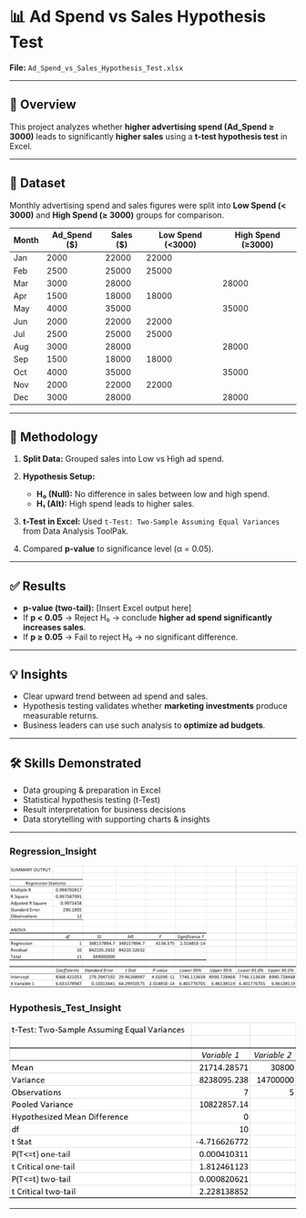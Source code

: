 # 📊 Ad Spend vs Sales Hypothesis Test

**File:** `Ad_Spend_vs_Sales_Hypothesis_Test.xlsx`

---

## 📌 Overview

This project analyzes whether **higher advertising spend (Ad\_Spend ≥ 3000)** leads to significantly **higher sales** using a **t-test hypothesis test** in Excel.

---

## 📂 Dataset

Monthly advertising spend and sales figures were split into **Low Spend (< 3000)** and **High Spend (≥ 3000)** groups for comparison.

| Month | Ad\_Spend (\$) | Sales (\$) | Low Spend (<3000) | High Spend (≥3000) |
| ----- | -------------- | ---------- | ----------------- | ------------------ |
| Jan   | 2000           | 22000      | 22000             |                    |
| Feb   | 2500           | 25000      | 25000             |                    |
| Mar   | 3000           | 28000      |                   | 28000              |
| Apr   | 1500           | 18000      | 18000             |                    |
| May   | 4000           | 35000      |                   | 35000              |
| Jun   | 2000           | 22000      | 22000             |                    |
| Jul   | 2500           | 25000      | 25000             |                    |
| Aug   | 3000           | 28000      |                   | 28000              |
| Sep   | 1500           | 18000      | 18000             |                    |
| Oct   | 4000           | 35000      |                   | 35000              |
| Nov   | 2000           | 22000      | 22000             |                    |
| Dec   | 3000           | 28000      |                   | 28000              |

---

## 🔎 Methodology

1. **Split Data:** Grouped sales into Low vs High ad spend.
2. **Hypothesis Setup:**

   * **H₀ (Null):** No difference in sales between low and high spend.
   * **H₁ (Alt):** High spend leads to higher sales.
3. **t-Test in Excel:** Used `t-Test: Two-Sample Assuming Equal Variances` from Data Analysis ToolPak.
4. Compared **p-value** to significance level (α = 0.05).

---

## ✅ Results

* **p-value (two-tail):** \[Insert Excel output here]
* If **p < 0.05** → Reject H₀ → conclude **higher ad spend significantly increases sales**.
* If **p ≥ 0.05** → Fail to reject H₀ → no significant difference.

---

## 💡 Insights

* Clear upward trend between ad spend and sales.
* Hypothesis testing validates whether **marketing investments** produce measurable returns.
* Business leaders can use such analysis to **optimize ad budgets**.

---

## 🛠️ Skills Demonstrated

* Data grouping & preparation in Excel
* Statistical hypothesis testing (t-Test)
* Result interpretation for business decisions
* Data storytelling with supporting charts & insights

---
### Regression_Insight
![alt text](image1.png)

### Hypothesis_Test_Insight
![alt text](image2.png)

---